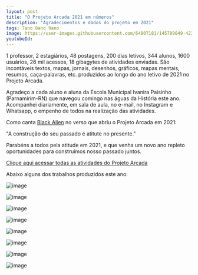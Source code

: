 ```yaml
---
layout: post
title: "O Projeto Arcada 2021 em números"
description: "Agradecimentos e dados do projeto em 2021"
tags: 7ano 8ano 9ano
image: https://user-images.githubusercontent.com/64807181/145709049-42320fa9-cceb-4da9-a39f-40c3371bccc8.png
youtubeId: 
---
```


1 professor, 2 estagiários, 48 postagens, 200 dias letivos, 344 alunos, 1600 usuários, 26 mil acessos, 18 gibagytes de atividades enviadas. São incontáveis textos, mapas, jornais, desenhos, gráficos, mapas mentais, resumos, caça-palavras, etc. produzidos ao longo do ano letivo de 2021 no Projeto Arcada.

Agradeço a cada aluno e aluna da Escola Municipal Ivanira Paisinho (Parnamirim-RN) que navegou comingo nas águas da História este ano. Acompanhei diariamente, em sala de aula, no e-mail, no Instagram e Whatsapp, o empenho de todos na realização das atividades.

Como canta [Black Alien](https://0jonjo.github.io/arcada/2021/04/08/para-comecar.html) no verso que abriu o Projeto Arcada em 2021:

"A construção do seu passado é atitute no presente."

Parabéns a todos pela atitude em 2021, e que venha um novo ano repleto oportunidades para construímos nosso passado juntos. 

[Clique aqui acessar todas as atividades do Projeto Arcada](https://0jonjo.github.io/arcada/)

Abaixo alguns dos trabalhos produzidos este ano:

![image](https://user-images.githubusercontent.com/64807181/145687289-25725408-a48c-4140-9ccb-e09b3ea1a47c.png)

![image](https://user-images.githubusercontent.com/64807181/145687350-faf75ced-ea77-423f-8073-dd771ea79089.png)

![image](https://user-images.githubusercontent.com/64807181/145687297-dc0228ab-0a3a-47cb-9521-beed5cdb9bbd.png)

![image](https://user-images.githubusercontent.com/64807181/145687301-94075d65-75e0-4d2b-ba93-f0c5f579d651.png)

![image](https://user-images.githubusercontent.com/64807181/145687310-1bc16e5e-1ed1-4bf8-b2d9-13c88632f083.png)

![image](https://user-images.githubusercontent.com/64807181/145687316-84cf2f10-5794-4307-aa08-cc6b6a619f0c.png)

![image](https://user-images.githubusercontent.com/64807181/145687331-a95a8fc5-3780-47d2-b7e0-7f45deb240f9.png)

![image](https://user-images.githubusercontent.com/64807181/145687457-8e8832c2-6d75-4f99-b459-a038d6795822.png)
